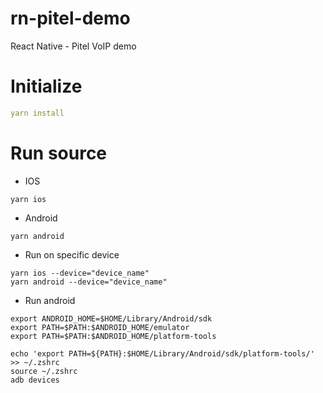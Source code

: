 # rn-pitel-demo

React Native - Pitel VoIP demo

# Initialize

```yaml
yarn install
```

# Run source

- IOS

```
yarn ios
```

- Android

```
yarn android
```

- Run on specific device

```
yarn ios --device="device_name"
yarn android --device="device_name"
```

- Run android

```
export ANDROID_HOME=$HOME/Library/Android/sdk
export PATH=$PATH:$ANDROID_HOME/emulator
export PATH=$PATH:$ANDROID_HOME/platform-tools
```

```
echo 'export PATH=${PATH}:$HOME/Library/Android/sdk/platform-tools/' >> ~/.zshrc
source ~/.zshrc
adb devices
```
